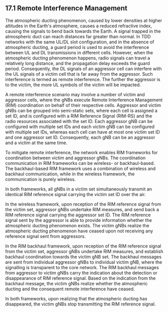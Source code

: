## 17.1 Remote Interference Management

The atmospheric ducting phenomenon, caused by lower densities at higher
altitudes in the Earth\'s atmosphere, causes a reduced refractive index,
causing the signals to bend back towards the Earth. A signal trapped in
the atmospheric duct can reach distances far greater than normal. In TDD
networks with the same UL/DL slot configuration, and in the absence of
atmospheric ducting, a guard period is used to avoid the interference
between UL and DL transmissions in different cells. However, when the
atmospheric ducting phenomenon happens, radio signals can travel a
relatively long distance, and the propagation delay exceeds the guard
period. Consequently, the DL signals of an aggressor cell can interfere
with the UL signals of a victim cell that is far away from the
aggressor. Such interference is termed as remote interference. The
further the aggressor is to the victim, the more UL symbols of the
victim will be impacted.

A remote interference scenario may involve a number of victim and
aggressor cells, where the gNBs execute Remote Interference Management
(RIM) coordination on behalf of their respective cells. Aggressor and
victim gNBs can be grouped into semi-static sets, where each cell is
assigned a set ID, and is configured with a RIM Reference Signal
(RIM-RS) and the radio resources associated with the set ID. Each
aggressor gNB can be configured with multiple set IDs and each victim
gNB can be configured with multiple set IDs, whereas each cell can have
at most one victim set ID and one aggressor set ID. Consequently, each
gNB can be an aggressor and a victim at the same time.

To mitigate remote interference, the network enables RIM frameworks for
coordination between victim and aggressor gNBs. The coordination
communication in RIM frameworks can be wireless- or backhaul-based. The
backhaul-based RIM framework uses a combination of wireless and backhaul
communication, while in the wireless framework, the communication is
purely wireless.

In both frameworks, all gNBs in a victim set simultaneously transmit an
identical RIM reference signal carrying the victim set ID over the air.

In the wireless framework, upon reception of the RIM reference signal
from the victim set, aggressor gNBs undertake RIM measures, and send
back a RIM reference signal carrying the aggressor set ID. The RIM
reference signal sent by the aggressor is able to provide information
whether the atmospheric ducting phenomenon exists. The victim gNBs
realize the atmospheric ducting phenomenon have ceased upon not
receiving any reference signal sent from aggressors.

In the RIM backhaul framework, upon reception of the RIM reference
signal from the victim set, aggressor gNBs undertake RIM measures, and
establish backhaul coordination towards the victim gNB set. The backhaul
messages are sent from individual aggressor gNBs to individual victim
gNB, where the signalling is transparent to the core network. The RIM
backhaul messages from aggressor to victim gNBs carry the indication
about the detection or disappearance of RIM reference signal. Based on
the indication from the backhaul message, the victim gNBs realize
whether the atmospheric ducting and the consequent remote interference
have ceased.

In both frameworks, upon realizing that the atmospheric ducting has
disappeared, the victim gNBs stop transmitting the RIM reference signal.